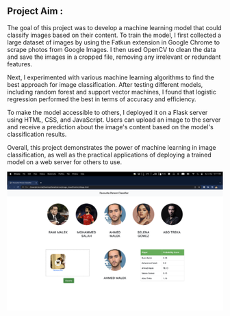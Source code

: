 ## Project Aim :  
The goal of this project was to develop a machine learning model that could classify images based on their content. To train the model, I first collected a large dataset of images by using the Fatkun extension in Google Chrome to scrape photos from Google Images. I then used OpenCV to clean the data and save the images in a cropped file, removing any irrelevant or redundant features.

Next, I experimented with various machine learning algorithms to find the best approach for image classification. After testing different models, including random forest and support vector machines, I found that logistic regression performed the best in terms of accuracy and efficiency.

To make the model accessible to others, I deployed it on a Flask server using HTML, CSS, and JavaScript. Users can upload an image to the server and receive a prediction about the image's content based on the model's classification results.

Overall, this project demonstrates the power of machine learning in image classification, as well as the practical applications of deploying a trained model on a web server for others to use.  

![alt text](https://github.com/khalidxD/Image-Classification/blob/main/Screenshot.png)
